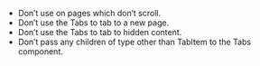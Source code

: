 - Don’t use on pages which don’t scroll.
- Don’t use the Tabs to tab to a new page.
- Don’t use the Tabs to tab to hidden content.
- Don’t pass any children of type other than TabItem to the Tabs component.
